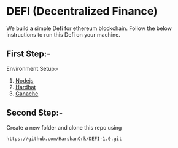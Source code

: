 # DEFI (Decentralized Finance)

We build a simple Defi for ethereum blockchain. Follow the below instructions to run this Defi on your machine.

## First Step:-
Environment Setup:- 
1. [Nodejs](https://nodejs.org/en)
2. [Hardhat](https://hardhat.org/hardhat-runner/docs/getting-started#installation)
3. [Ganache](https://trufflesuite.com/ganache/)

## Second Step:- 
Create a new folder and clone this repo using 
```
https://github.com/HarshanOrk/DEFI-1.0.git
```
